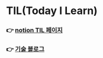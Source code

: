 # TIL(Today I Learn)

### 👉 [notion TIL 페이지](https://www.notion.so/TIL-09035c363500461ab4aff0bbbb423d19)
### 👉 [기술 블로그](https://steadycode.tistory.com/)  
